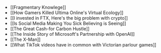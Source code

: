 - [[Fragmentary Knowlege]]
- [[How Gamers Killed Ultima Online's Virtual Ecology]]
- [[I invested in FTX, Here's the big problem with crypto]]
- [[Is Social Media Making You Sick Believing is Seeing]]
- [[The Great Cash-for Carbon Hustle]]
- [[The Inside Story of Microsoft's Partnership with OpenAI]]
- [[The X-Man]]
- [[What TikTok videos have in common with Victorian parlour games]]